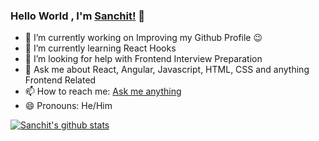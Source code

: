 ### Hello World , I'm [Sanchit!](https://www.sanchit.dev) 👋

- 🔭 I’m currently working on Improving my Github Profile 😉
- 🌱 I’m currently learning React Hooks
- 🤔 I’m looking for help with Frontend Interview Preparation
- 💬 Ask me about React, Angular, Javascript, HTML, CSS and anything Frontend Related
- 📫 How to reach me: [Ask me anything](https://www.sanchit.dev/contact-me)
- 😄 Pronouns: He/Him

[![Sanchit's github stats](https://github-readme-stats.vercel.app/api?username=sanchit-mendiratta)](https://github.com/sanchit-mendiratta/github-readme-stats)
